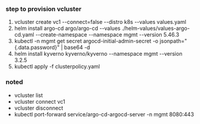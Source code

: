 ### step to provision vcluster
1. vcluster create vc1 --connect=false --distro k8s --values values.yaml
2. helm install argo-cd argo/argo-cd --values ./helm-values/values-argo-cd.yaml --create-namespace --namespace mgmt --version 5.46.3
3. kubectl -n mgmt get secret argocd-initial-admin-secret -o jsonpath="{.data.password}" | base64 -d
4. helm install kyverno kyverno/kyverno --namespace mgmt --version 3.2.5
5. kubectl apply -f clusterpolicy.yaml

### noted
- vcluster list
- vcluster connect vc1
- vcluster disconnect
- kubectl port-forward service/argo-cd-argocd-server -n mgmt 8080:443
